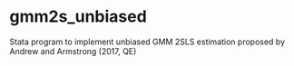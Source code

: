 # gmm2s_unbiased
Stata program to implement unbiased GMM 2SLS estimation proposed by Andrew and Armstrong (2017, QE)

